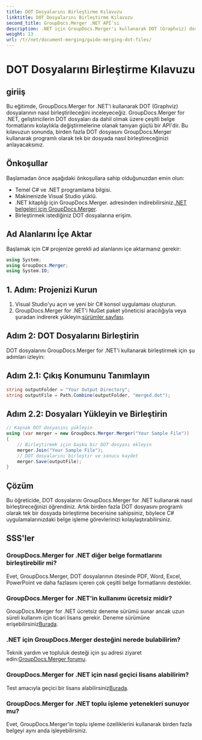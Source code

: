```yaml
---
title: DOT Dosyalarını Birleştirme Kılavuzu
linktitle: DOT Dosyalarını Birleştirme Kılavuzu
second_title: GroupDocs.Merger .NET API'si
description: .NET için GroupDocs.Merger'ı kullanarak DOT (Graphviz) dosyalarını programlı olarak nasıl birleştireceğinizi öğrenin. DOT dosyalarını kolaylıkla birleştirin, birleştirin ve değiştirin.
weight: 13
url: /tr/net/document-merging/guide-merging-dot-files/
---
```


# DOT Dosyalarını Birleştirme Kılavuzu

## giriiş
Bu eğitimde, GroupDocs.Merger for .NET'i kullanarak DOT (Graphviz) dosyalarının nasıl birleştirileceğini inceleyeceğiz. GroupDocs.Merger for .NET, geliştiricilerin DOT dosyaları da dahil olmak üzere çeşitli belge formatlarını kolaylıkla değiştirmelerine olanak tanıyan güçlü bir API'dir. Bu kılavuzun sonunda, birden fazla DOT dosyasını GroupDocs.Merger kullanarak programlı olarak tek bir dosyada nasıl birleştireceğinizi anlayacaksınız.
## Önkoşullar
Başlamadan önce aşağıdaki önkoşullara sahip olduğunuzdan emin olun:
- Temel C# ve .NET programlama bilgisi.
- Makinenizde Visual Studio yüklü.
-  .NET kitaplığı için GroupDocs.Merger. adresinden indirebilirsiniz.[.NET belgeleri için GroupDocs.Merger](https://tutorials.groupdocs.com/merger/net/).
- Birleştirmek istediğiniz DOT dosyalarına erişim.

## Ad Alanlarını İçe Aktar
Başlamak için C# projenize gerekli ad alanlarını içe aktarmanız gerekir:
```csharp
using System; 
using GroupDocs.Merger;
using System.IO;
```
## 1. Adım: Projenizi Kurun
1. Visual Studio'yu açın ve yeni bir C# konsol uygulaması oluşturun.
2.  GroupDocs.Merger for .NET'i NuGet paket yöneticisi aracılığıyla veya şuradan indirerek yükleyin:[sürümler sayfası](https://releases.groupdocs.com/merger/net/).
## Adım 2: DOT Dosyalarını Birleştirin
DOT dosyalarını GroupDocs.Merger for .NET'i kullanarak birleştirmek için şu adımları izleyin:
## Adım 2.1: Çıkış Konumunu Tanımlayın
```csharp
string outputFolder = "Your Output Directory";
string outputFile = Path.Combine(outputFolder, "merged.dot");
```
## Adım 2.2: Dosyaları Yükleyin ve Birleştirin
```csharp
// Kaynak DOT dosyasını yükleyin
using (var merger = new GroupDocs.Merger.Merger("Your Sample File"))
{
    // Birleştirmek için başka bir DOT dosyası ekleyin
    merger.Join("Your Sample File");
    // DOT dosyalarını birleştir ve sonucu kaydet
    merger.Save(outputFile);
}
```

## Çözüm
Bu öğreticide, DOT dosyalarını GroupDocs.Merger for .NET kullanarak nasıl birleştireceğinizi öğrendiniz. Artık birden fazla DOT dosyasını programlı olarak tek bir dosyada birleştirme becerisine sahipsiniz, böylece C# uygulamalarınızdaki belge işleme görevlerinizi kolaylaştırabilirsiniz.

## SSS'ler
### GroupDocs.Merger for .NET diğer belge formatlarını birleştirebilir mi?
Evet, GroupDocs.Merger, DOT dosyalarının ötesinde PDF, Word, Excel, PowerPoint ve daha fazlasını içeren çok çeşitli belge formatlarını destekler.
### GroupDocs.Merger for .NET'in kullanımı ücretsiz midir?
 GroupDocs.Merger for .NET ücretsiz deneme sürümü sunar ancak uzun süreli kullanım için ticari lisans gerekir. Deneme sürümüne erişebilirsiniz[Burada](https://releases.groupdocs.com/).
### .NET için GroupDocs.Merger desteğini nerede bulabilirim?
 Teknik yardım ve topluluk desteği için şu adresi ziyaret edin:[GroupDocs.Merger forumu](https://forum.groupdocs.com/c/merger/32).
### GroupDocs.Merger for .NET için nasıl geçici lisans alabilirim?
 Test amacıyla geçici bir lisans alabilirsiniz[Burada](https://purchase.groupdocs.com/temporary-license/).
### GroupDocs.Merger for .NET toplu işleme yetenekleri sunuyor mu?
Evet, GroupDocs.Merger'in toplu işleme özelliklerini kullanarak birden fazla belgeyi aynı anda işleyebilirsiniz.